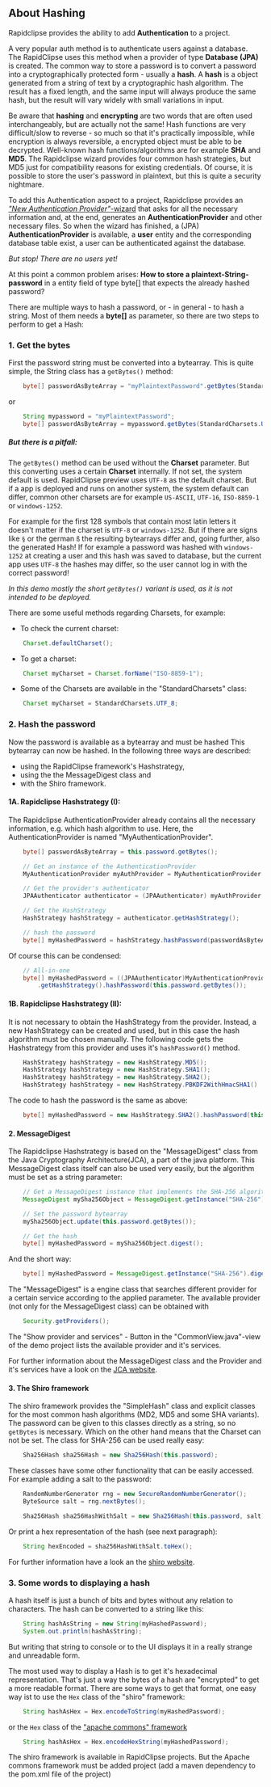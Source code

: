 ﻿About Hashing
-------------

Rapidclipse provides the ability to add **Authentication** to a project.

A very popular auth method is to authenticate users against a database. The RapidClipse uses this method when a provider of type **Database (JPA)** is created.
The common way to store a password is to convert a password into a cryptographically protected form - usually a **hash**. 
A **hash** is a object generated from a string of text by a cryptographic hash algorithm. The result has a fixed length, and the same input will always produce the same hash, but the result will vary widely with small variations in input. 

Be aware that **hashing** and **encrypting** are two words that are often used interchangeably, but are actually not the same! 
Hash functions are very difficult/slow to reverse - so much so that it's practically impossible, while encryption is always reversible, a encrypted object must be able to be decrypted. Well-known hash functions/algorithms are for example **SHA** and **MD5**. 
The Rapidclipse wizard provides four common hash strategies, but MD5 just for compatibility reasons for existing credentials.
Of course, it is possible to store the user's password in plaintext, but this is quite a security nightmare.

To add this Authentication aspect to a project, Rapidclipse provides an [*"New Authentication Provider"*-wizard][1] that asks for all the necessary information and, at the end, generates an **AuthenticationProvider** and other necessary files.
So when the wizard has finished, a (JPA) **AuthenticationProvider** is available, a **user** entity and the corresponding database table exist, a user can be authenticated against the database. 

*But stop! There are no users yet!*

At this point a common problem arises: 
**How to store a plaintext-String-password** in a entity field of type byte[] that expects the already hashed password?

There are multiple ways to hash a password, or - in general - to hash a string. 
Most of them needs a **byte[]** as parameter, so there are two steps to perform to get a Hash:

### 1. Get the bytes
First the password string must be converted into a bytearray.
This is quite simple, the String class has a ```getBytes()``` method:
```java
	byte[] passwordAsByteArray = "myPlaintextPassword".getBytes(StandardCharsets.UTF_8);
```
or 
```java
	String mypassword = "myPlaintextPassword";
	byte[] passwordAsByteArray = mypassword.getBytes(StandardCharsets.UTF_8);
```


##### But there is a pitfall: 
The ```getBytes()``` method can be used without the **Charset** parameter. But this converting uses a certain **Charset** internally. If not set, the system default is used. 
RapidClipse preview uses ```UTF-8``` as the default charset. But if a app is deployed and runs on another system, the system default can differ, common other charsets are for example ```US-ASCII```, ```UTF-16```, ```ISO-8859-1``` or ```windows-1252```. 

For example for the first 128 symbols that contain most latin letters it doesn't matter if the charset is ```UTF-8``` or ```windows-1252```.
But if there are signs like ```§``` or the german ```ß``` the resulting bytearrays differ and, going further, also the generated Hash! 
If for example a password was hashed with ```windows-1252``` at creating a user and this hash was saved to database, but the current app uses ```UTF-8``` the hashes may differ, so the user cannot log in with the correct password!

*In this demo mostly the short ```getBytes()``` variant is used, as it is not intended to be deployed.*

There are some useful methods regarding Charsets, for example:
- To check the current charset:
```java
	Charset.defaultCharset();
```
- To get a charset:
```java
	Charset myCharset = Charset.forName("ISO-8859-1");
```
- Some of the Charsets are available in the "StandardCharsets" class:
```java
	Charset myCharset = StandardCharsets.UTF_8;
```

### 2. Hash the password

Now the password is available as a bytearray and must be hashed
This bytearray can now be hashed. In the following three ways are described: 
- using the RapidClipse framework's Hashstrategy, 
- using the the MessageDigest class and
- with the Shiro framework. 

#### 1A. Rapidclipse Hashstrategy (I):

The Rapidclipse AuthenticationProvider already contains all the necessary information, e.g. which hash algorithm to use. 
Here, the AuthenticationProvider is named "MyAuthenticationProvider". 
```java
	byte[] passwordAsByteArray = this.password.getBytes();

	// Get an instance of the AuthenticationProvider
	MyAuthenticationProvider myAuthProvider = MyAuthenticationProvider.getInstance();

	// Get the provider's authenticator
	JPAAuthenticator authenticator = (JPAAuthenticator) myAuthProvider.provideAuthenticator();

	// Get the HashStrategy
	HashStrategy hashStrategy = authenticator.getHashStrategy();

	// hash the password
	byte[] myHashedPassword = hashStrategy.hashPassword(passwordAsByteArray);
```

Of course this can be condensed: 
```java
	// All-in-one
	byte[] myHashedPassword = ((JPAAuthenticator)MyAuthenticationProvider.getInstance().provideAuthenticator())
		.getHashStrategy().hashPassword(this.password.getBytes());
```

#### 1B. Rapidclipse Hashstrategy (II):

It is not necessary to obtain the HashStrategy from the provider.
Instead, a new HashStrategy can be created and used, but in this case the hash algorithm must be chosen manually.
The following code gets the Hashstrategy from this provider and uses it's ```hashPassword()``` method.

```java
	HashStrategy hashStrategy = new HashStrategy.MD5();
	HashStrategy hashStrategy = new HashStrategy.SHA1();
	HashStrategy hashStrategy = new HashStrategy.SHA2();
	HashStrategy hashStrategy = new HashStrategy.PBKDF2WithHmacSHA1()
```
The code to hash the password is the same as above:
```java
	byte[] myHashedPassword = new HashStrategy.SHA2().hashPassword(this.password.getBytes());
```

#### 2. MessageDigest

The Rapidclipse Hashstrategy is based on the "MessageDigest" class from the Java Cryptography Architecture(JCA), a part of the java platform.
This MessageDigest class itself can also be used very easily, but the algorithm must be set as a string parameter:
```java
	// Get a MessageDigest instance that implements the SHA-256 algorithm
	MessageDigest mySha256Object = MessageDigest.getInstance("SHA-256");

	// Set the password bytearray
	mySha256Object.update(this.password.getBytes());

	// Get the hash 
	byte[] myHashedPassword = mySha256Object.digest();
```
And the short way:
```java
	byte[] myHashedPassword = MessageDigest.getInstance("SHA-256").digest(this.password.getBytes());
```
The "MessageDigest" is a engine class that searches different provider for a certain service according to the applied parameter. 
The available provider (not only for the MessageDigest class) can be obtained with 
```java
	Security.getProviders();
```
The "Show provider and services" - Button in the "CommonView.java"-view of the demo project lists the available provider and it's services.

For further information about the MessageDigest class and the Provider and it's services have a look on the [JCA website][2].

#### 3. The Shiro framework 

The shiro framework provides the "SimpleHash" class and explicit classes for the most common hash algorithms (MD2, MD5 and some SHA variants).
The password can be given to this classes directly as a string, so no ```getBytes``` is necessary. Which on the other hand means that the Charset can not be set.
The class for SHA-256 can be used really easy:
```java
	Sha256Hash sha256Hash = new Sha256Hash(this.password);
```
These classes have some other functionality that can be easily accessed. 
For example adding a salt to the password:
```java
	RandomNumberGenerator rng = new SecureRandomNumberGenerator();
	ByteSource salt = rng.nextBytes();

	Sha256Hash sha256HashWithSalt = new Sha256Hash(this.password, salt);
```
Or print a hex representation of the hash (see next paragraph):
```java
	String hexEncoded = sha256HashWithSalt.toHex();
```
For further information have a look an the [shiro website][3].


### 3. Some words to displaying a hash

A hash itself is just a bunch of bits and bytes without any relation to characters. 
The hash can be converted to a string like this:
```java
	String hashAsString = new String(myHashedPassword);
	System.out.println(hashAsString);
```
But writing that string to console or to the UI displays it in a really strange and unreadable form.
		
The most used way to display a Hash is to get it's hexadecimal representation. That's just a way the bytes of a hash are "encrypted" to get a more readable format.
There are some ways to get that format, one easy way ist to use the ```Hex``` class of the "shiro" framework:
```java
	String hashAsHex = Hex.encodeToString(myHashedPassword);
```
or the ```Hex``` class of the ["apache commons" framework][4]
```java
	String hashAsHex = Hex.encodeHexString(myHashedPassword);
```
The shiro framework is available in RapidClipse projects. But the Apache commons framework must be added project (add a maven dependency to the pom.xml file of the project)




  [1]: https://rapidclipse.atlassian.net/wiki/pages/viewpage.action?pageId=37290032
  [2]: http://docs.oracle.com/javase/8/docs/technotes/guides/security/crypto/CryptoSpec.html
  [3]: https://shiro.apache.org/
  [4]: https://commons.apache.org/proper/commons-codec/



